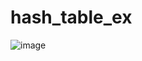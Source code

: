 # hash_table_ex

![image](https://user-images.githubusercontent.com/60337657/146760127-d707c779-e533-4a0a-9ea0-5043d3739628.png)
